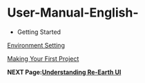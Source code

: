 # User-Manual-English-
- Getting Started

[Environment Setting](https://github.com/CS-eukarya/User-Manual-English-/blob/Getting-Started/Environment%20Setting.md)

[Making Your First Project](https://github.com/CS-eukarya/User-Manual-English-/blob/Getting-Started/Making%20Your%20First%20Project.md)

**NEXT Page:[Understanding Re-Earth UI](https://github.com/CS-eukarya/User-Manual-English-/tree/Understanding-Re-Earth-UI)**
